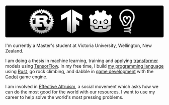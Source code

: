 [![logos.png](./logos.png)](https://github.com/maxeonyx?tab=repositories)


I'm currently a Master's student at Victoria University, Wellington, New Zealand.

I am doing a thesis in machine learning, training and applying [transformer](https://en.wikipedia.org/wiki/Transformer_(machine_learning_model)) models using [TensorFlow](https://www.tensorflow.org/). In my free time, I build [my programming language](https://github.com/maxeonyx/kal) using [Rust](https://www.rust-lang.org/), go rock climbing, and dabble in [game development](https://maxeonyx.itch.io/) with the [Godot](https://godotengine.org/) game engine.

I am involved in [Effective Altruism](https://www.effectivealtruism.org/), a social movement which asks how we can do the most good for the world with our resources. I want to use my career to help solve the world's most pressing problems.
